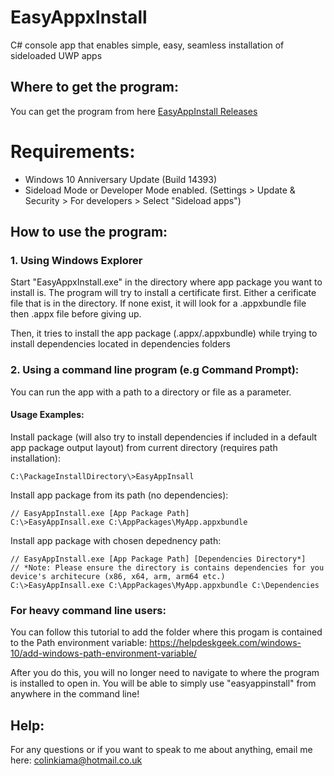 # EasyAppxInstall
C# console app that enables simple, easy, seamless installation of sideloaded UWP apps 

## Where to get the program:
You can get the program from here [EasyAppInstall Releases](https://github.com/colinkiama/EasyAppInstall/releases)

# Requirements:
- Windows 10 Anniversary Update (Build 14393)
- Sideload Mode or Developer Mode enabled. (Settings > Update & Security > For developers > Select "Sideload apps")

## How to use the program:
### 1. Using Windows Explorer
Start "EasyAppxInstall.exe" in the directory where app package you want to install is.
The program will try to install a certificate first. Either a cerificate file that is in the directory. If none exist, it will look for a .appxbundle file then .appx file before giving up.

Then, it tries to install the app package (.appx/.appxbundle) while trying to install dependencies located in dependencies folders

### 2. Using a command line program (e.g Command Prompt):
You can run the app with a path to a directory or file as a parameter.

#### Usage Examples: 

Install package (will also try to install dependencies if included in a default app package output layout) from current directory (requires path installation):
```
C:\PackageInstallDirectory\>EasyAppInsall
```

Install app package from its path (no dependencies):
```
// EasyAppInstall.exe [App Package Path]
C:\>EasyAppInsall.exe C:\AppPackages\MyApp.appxbundle
```

Install app package with chosen depednency path:
```
// EasyAppInstall.exe [App Package Path] [Dependencies Directory*]
// *Note: Please ensure the directory is contains dependencies for you device's architecure (x86, x64, arm, arm64 etc.)
C:\>EasyAppInsall.exe C:\AppPackages\MyApp.appxbundle C:\Dependencies
```



### For heavy command line users:
You can follow this tutorial to add the folder where this progam is contained to the Path environment variable: https://helpdeskgeek.com/windows-10/add-windows-path-environment-variable/

After you do this, you will no longer need to navigate to where the program is installed to open in. You will be able to simply use "easyappinstall" from anywhere in the command line!

## Help:
For any questions or if you want to speak to me about anything, email me here: colinkiama@hotmail.co.uk
